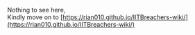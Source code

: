 Nothing to see here,  
Kindly move on to [https://rian010.github.io/IITBreachers-wiki/](https://rian010.github.io/IITBreachers-wiki/)
